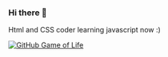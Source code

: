 ### Hi there 👋
Html and CSS coder learning javascript now :) 


[![GitHub Game of Life](https://github4life.herokuapp.com/ethomson.gif?z=6)](https://github4life.herokuapp.com/ethomson)
